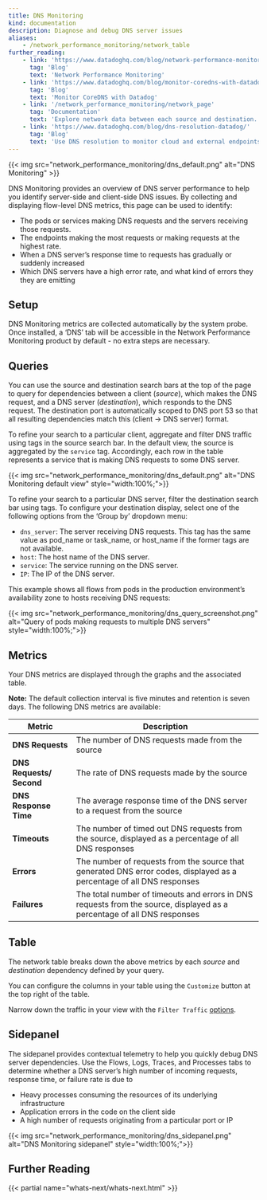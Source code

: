 ```yaml
---
title: DNS Monitoring
kind: documentation
description: Diagnose and debug DNS server issues  
aliases:
    - /network_performance_monitoring/network_table
further_reading:
    - link: 'https://www.datadoghq.com/blog/network-performance-monitoring'
      tag: 'Blog'
      text: 'Network Performance Monitoring'
    - link: 'https://www.datadoghq.com/blog/monitor-coredns-with-datadog/'
      tag: 'Blog'
      text: 'Monitor CoreDNS with Datadog'
    - link: '/network_performance_monitoring/network_page'
      tag: 'Documentation'
      text: 'Explore network data between each source and destination.'
    - link: 'https://www.datadoghq.com/blog/dns-resolution-datadog/'
      tag: 'Blog'
      text: 'Use DNS resolution to monitor cloud and external endpoints'
---
```


{{< img src="network_performance_monitoring/dns_default.png" alt="DNS Monitoring" >}}

DNS Monitoring provides an overview of DNS server performance to help you identify server-side and client-side DNS issues. By collecting and displaying flow-level DNS metrics, this page can be used to identify:

* The pods or services making DNS requests and the servers receiving those requests.
* The endpoints making the most requests or making requests at the highest rate.
* When a DNS server’s response time to requests has gradually or suddenly increased
* Which DNS servers have a high error rate, and what kind of errors they they are emitting

## Setup

DNS Monitoring metrics are collected automatically by the system probe. Once installed, a ‘DNS’ tab will be accessible in the Network Performance Monitoring product by default - no extra steps are necessary.

## Queries

You can use the source and destination search bars at the top of the page to query for dependencies between a client (_source_), which makes the DNS request, and a DNS server (_destination_), which responds to the DNS request. The destination port is automatically scoped to DNS port 53 so that all resulting dependencies match this (client → DNS server) format. 

To refine your search to a particular client, aggregate and filter DNS traffic using tags in the source search bar. In the default view, the source is aggregated by the `service` tag. Accordingly, each row in the table represents a service that is making DNS requests to some DNS server. 

{{< img src="network_performance_monitoring/dns_default.png" alt="DNS Monitoring default view"  style="width:100%;">}}

To refine your search to a particular DNS server, filter the destination search bar using tags. To configure your destination display, select one of the following options from the ‘Group by’ dropdown menu:

* `dns_server`: The server receiving DNS requests. This tag has the same value as pod_name or task_name, or host_name if the former tags are not available.
* `host`: The host name of the DNS server.
* `service`: The service running on the DNS server.
* `IP`: The IP of the DNS server.

This example shows all flows from pods in the production environment’s availability zone to hosts receiving DNS requests:

{{< img src="network_performance_monitoring/dns_query_screenshot.png" alt="Query of pods making requests to multiple DNS servers"  style="width:100%;">}}

## Metrics

Your DNS metrics are displayed through the graphs and the associated table. 

**Note:** The default collection interval is five minutes and retention is seven days.
The following DNS metrics are available:

| Metric                   | Description                                                                                                             |
|--------------------------|-------------------------------------------------------------------------------------------------------------------------|
| **DNS Requests**         | The number of DNS requests made from the source                                                                         |
| **DNS Requests/ Second** | The rate of DNS requests made by the source                                                                             |
| **DNS Response Time**    | The average response time of the DNS server to a request from the source                                                |
| **Timeouts**             | The number of timed out DNS requests from the source, displayed as a percentage of all DNS responses                    |
| **Errors**               | The number of requests from the source that generated DNS error codes, displayed as a percentage of all DNS responses   |
| **Failures**             | The total number of timeouts and errors in DNS requests from the source, displayed as a percentage of all DNS responses |

## Table

The network table breaks down the above metrics by each _source_ and _destination_ dependency defined by your query.

You can configure the columns in your table using the `Customize` button at the top right of the table.

Narrow down the traffic in your view with the `Filter Traffic` [options][1].

## Sidepanel

The sidepanel provides contextual telemetry to help you quickly debug DNS server dependencies. Use the Flows, Logs, Traces, and Processes tabs to determine whether a DNS server’s high number of incoming requests, response time, or failure rate is due to 
* Heavy processes consuming the resources of its underlying infrastructure 
* Application errors in the code on the client side
* A high number of requests originating from a particular port or IP

{{< img src="network_performance_monitoring/dns_sidepanel.png" alt="DNS Monitoring sidepanel"  style="width:100%;">}}

## Further Reading

{{< partial name="whats-next/whats-next.html" >}}


[1]: https://docs.datadoghq.com/network_performance_monitoring/network_page#table

